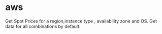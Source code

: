 # aws
Get Spot Prices for a region,instance type , availability zone and OS. Get data for all combinations by default.
